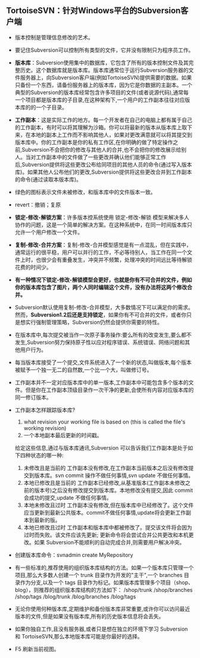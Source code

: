 TortoiseSVN：针对Windows平台的Subversion客户端
---

* 版本控制是管理信息修改的艺术。
* 要记住Subversion可以控制所有类型的文件，它并没有限制只为程序员工作。


* **版本库**：Subversion使用集中的数据库，它包含了所有的版本控制文件及其完整历史。这个数据库就是版本库。版本库通常位于运行Subversion服务器的文件服务器上，向Subversion客户端(例如TortoiseSVN)提供需要的数据。如果只备份一个东西，请备份服务器上的版本库，因为它是你数据的主副本。一个典型的Subversion的版本库经常包含许多项目的文件(或者说源代码),通常每一个项目都是版本库的子目录,在这种架构下,一个用户的工作副本往往对应版本库的的一个子目录。
* **工作副本**：这是实际工作的地方。每一个开发者在自己的电脑上都有属于自己的工作副本，有时可以将其理解为沙箱。你可以将最新的版本从版本库上取下来，在本地的副本上工作而不影响其他人，如果对更改满意就可以将其提交到版本库中。你的工作副本是你的私有工作区,在你明确的做了特定操作之前,Subversion不会把你的修改与其他人的合并,也不会把你的修改展示给别人。当对工作副本中的文件做了一些更改并确认他们能够正常工作后,Subversion提供将这些更改公布给同项目的其他人员的命令(通过写入版本库)。如果其他人公布他们的更改,Subversion提供将这些更改合并到工作副本的命令(通过读取本版本库)。

* 绿色的图标表示文件未被修改，和版本库中的文件版本一致。

* revert：撤销；复原

* **锁定-修改-解锁方案**：许多版本控系统使用 锁定-修改-解锁 模型来解决多人协作的问题，这是一个简单的解决方案。在这种系统中，在同一时间版本库只允许一个用户修改一个文件。
* **复制-修改-合并方案**：复制-修改-合并模型感觉是有一点混乱，但在实践中，通常运行的很平稳，用户可以并行的工作，不必等待别人，当工作在同一个文件上时，也很少会有重叠发生，冲突并不频繁，处理冲突的时间远比等待解锁花费的时间少。
* **有一种情况下锁定-修改-解锁模型会更好，也就是你有不可合并的文件，例如你的版本库包含了图片，两个人同时编辑这个文件，没有办法将这两个修改合并。**
* Subversion默认使用复制-修改-合并模型，大多数情况下可以满足你的需求。然而，**Subversion1.2后还是支持锁定**，如果你有不可合并的文件，或者你只是想实行强制管理策略，Subversion仍然会提供你需要的特性。

* 在版本库中,每次提交被当作一次原子事务操作:要么所有的改变发生,要么都不发生,Subversion努力保持原子性以应对程序错误、系统错误、网络问题和其他用户行为。

* 每当版本库接受了一个提交,文件系统进入了一个新的状态,叫做版本,每个版本被赋予一个独一无二的自然数,一个比一个大，叫做修订号。

* 工作副本并不一定对应版本库中的单一版本,工作副本中可能包含多个版本的文件。但是你在工作副本顶级目录作一次干净的更新,会使所有内容对应版本库的同一修订版本。
 
* 工作副本怎样跟踪版本库?
    1. what revision your working file is based on (this is called the file's working revision)
    2. 一个本地副本最后更新的时间戳。

    给定这些信息,通过与版本库通讯,Subversion 可以告诉我们工作副本是处于如下四种状态的哪一种:
    1. 未修改且是当前的
        工作副本没有修改,在工作副本当前版本之后没有修改提交到版本库。svn commit 操作不做任何事情,svn update 不做任何事情。
    2. 本地已修改且是当前的
        工作副本已经修改,从基准版本(工作副本未修改之前的版本号)之后没有修改提交到版本库。本地修改没有提交,因此 commit会成功的提交,update 不做任何事情。
    3. 本地未修改且过时
        工作副本没有修改,但在版本库中已经修改了。这个文件应当更新到最新公共版本。commit不做任何事情,update将会更新工作副本到最新的版。
    4. 本地已修改且过时
        工作副本和版本库中都被修改了。提交该文件将会因为过时而失败。该文件应该先更新; 更新命令将会尝试合并公共更改和本机更改。如果 Subversion不能顺利的自动完成合并,则需要用户解决冲突。
        
* 创建版本库命令：svnadmin create MyRepository
 
* 有一些标准的,推荐使用的组织版本库结构的方法。如果一个版本库只管理一个项目,那么大多数人创建一个 trunk 目录作为开发的"主干",一个 branches 目录作为分支,以及一个 tags 目录作为标记。如果版本库管理多个项目（shop、blog），则推荐的组织版本库结构的方法如下：
    /shop/trunk
    /shop/branches
    /shop/tags
    /blog/trunk
    /blog/branches
    /blog/tags

* 无论你使用何种版本库,定期维护和备份版本库非常重要,或许你可以访问最近版本的文件,但是如果没有版本库,所有的历史版本信息将会丢失。
 
* 如果你独自工作,且没有服务器,或者只是想在独立的环境下学习 Subversion 和 TortoiseSVN,那么本地版本库可能是你最好的选择。
 
* F5 刷新当前视图。




